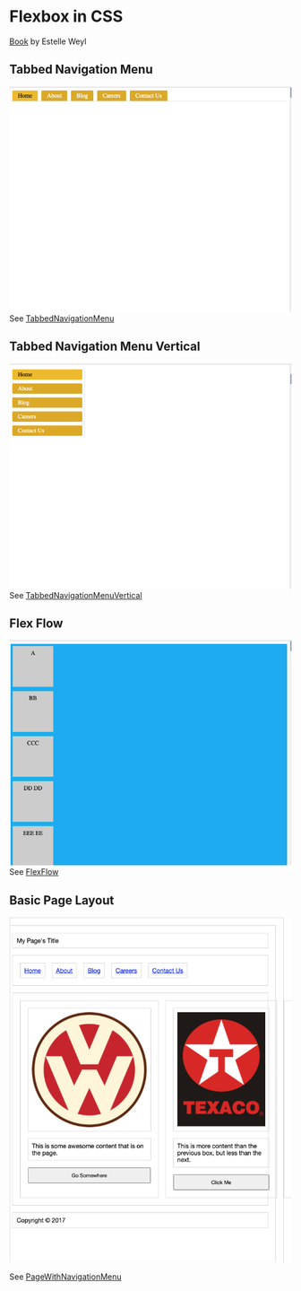 # Flexbox in CSS
[Book](https://learning.oreilly.com/library/view/flexbox-in-css/9781491981474/cover.html) by Estelle Weyl

## Tabbed Navigation Menu


![Preview](Images/TabbedNavigationMenu.png)
See [TabbedNavigationMenu](./TabbedNavigationMenu/Content.html)

## Tabbed Navigation Menu Vertical
![](Images/TabbedNavigationMenuVertical.png)
See [TabbedNavigationMenuVertical](./TabbedNavigationMenuVertical/Content.html)

## Flex Flow
![](Images/FlexFlow.png)
See [FlexFlow](FlexFlow/Content.html)

## Basic Page Layout
![](Images/BasicPageLayout.png)

See [PageWithNavigationMenu](PageWithNavigationMenu/Content.html)